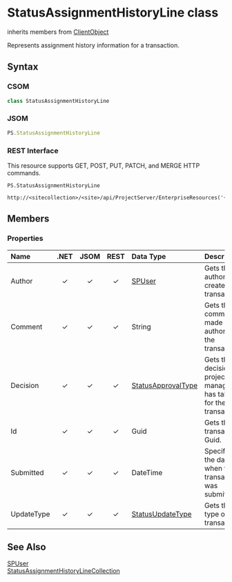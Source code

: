 [comment]: # (Name:StatusAssignmentHistoryLine)
[comment]: # (Name:Microsoft.ProjectServer.StatusAssignmentHistoryLine)
[comment]: # (Type:class)
[comment]: # (Status:Verified)

# <a name="name"></a>StatusAssignmentHistoryLine class

inherits members from [ClientObject](https://msdn.microsoft.com/en-us/library/microsoft.sharepoint.client.clientobject.aspx)<br/>

<a name="description"></a>Represents assignment history information for a transaction.

## <a name="syntax"></a>Syntax

### CSOM

```C#
class StatusAssignmentHistoryLine 
```
### JSOM

```JavaScript
PS.StatusAssignmentHistoryLine
```
### REST Interface

This resource supports GET, POST, PUT, PATCH, and MERGE HTTP commands.

```
PS.StatusAssignmentHistoryLine

http://<sitecollection>/<site>/api/ProjectServer/EnterpriseResources('{resourceid}')/Assignments/History('{transactionId}')
```

## <a name="members"></a>Members

### <a name="properties"></a>Properties

|**Name**|**.NET**|**JSOM**|**REST**|**Data Type**|**Description**|
|:-----|:-----:|:-----:|:-----:|:-----|:-----|
|<a name="Author"></a>Author|&#x2713;|&#x2713;|&#x2713;|[SPUser](https://msdn.microsoft.com/en-us/library/microsoft.sharepoint.spuser.aspx)|Gets the author that created the transaction.|
|<a name="Comment"></a>Comment|&#x2713;|&#x2713;|&#x2713;|String|Gets the comment made by the author for the transaction.|
|<a name="Decision"></a>Decision|&#x2713;|&#x2713;|&#x2713;|[StatusApprovalType](StatusApprovalType.md)|Gets the decision the project manager has taken for the transaction.|
|<a name="Id"></a>Id|&#x2713;|&#x2713;|&#x2713;|Guid|Gets the transactionn Guid.|
|<a name="Submitted"></a>Submitted|&#x2713;|&#x2713;|&#x2713;|DateTime|Specifies the date when the transaction was submitted.|
|<a name="UpdateType"></a>UpdateType|&#x2713;|&#x2713;|&#x2713;|[StatusUpdateType](StatusUpdateType.md)|Gets the type of transaction.|

## <a name="seeAlso"></a>See Also

[SPUser](https://msdn.microsoft.com/library/microsoft.sharepoint.spuser.aspx)<br/>
[StatusAssignmentHistoryLineCollection](StatusAssignmentHistoryLineCollection.md)<br/>

